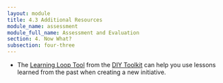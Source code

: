 ```yaml
---
layout: module
title: 4.3 Additional Resources
module_name: assessment
module_full_name: Assessment and Evaluation
section: 4. Now What?
subsection: four-three
---
```


<ul><li>The <a href="http://diytoolkit.org/tools/learning-loop/" target="_blank">Learning Loop Tool</a> from the <a href="http://diytoolkit.org/tools/learning-loop/" target="_blank">DIY Toolkit</a> can help you use lessons learned from the past when creating a new initiative.</li></ul> 

